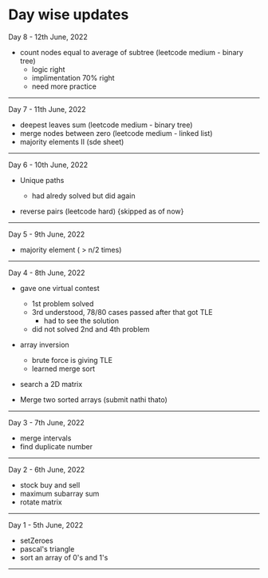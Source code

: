 # Day wise updates

Day 8 - 12th June, 2022

- count nodes equal to average of subtree (leetcode medium - binary tree)
  - logic right
  - implimentation 70% right
  - need more practice

---

Day 7 - 11th June, 2022

- deepest leaves sum (leetcode medium - binary tree)
- merge nodes between zero (leetcode medium - linked list)
- majority elements II (sde sheet)

---

Day 6 - 10th June, 2022

- Unique paths

  - had alredy solved but did again

- reverse pairs (leetcode hard) {skipped as of now}

---

Day 5 - 9th June, 2022

- majority element ( > n/2 times)

---

Day 4 - 8th June, 2022

- gave one virtual contest

  - 1st problem solved
  - 3rd understood, 78/80 cases passed after that got TLE
    - had to see the solution
  - did not solved 2nd and 4th problem

- array inversion

  - brute force is giving TLE
  - learned merge sort

- search a 2D matrix

- Merge two sorted arrays (submit nathi thato)

---

Day 3 - 7th June, 2022

- merge intervals
- find duplicate number

---

Day 2 - 6th June, 2022

- stock buy and sell
- maximum subarray sum
- rotate matrix

---

Day 1 - 5th June, 2022

- setZeroes
- pascal's triangle
- sort an array of 0's and 1's

---
